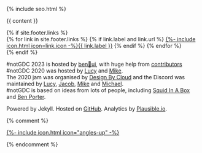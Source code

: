 <!DOCTYPE html>
<html lang="en">
<head>
<meta charset="utf-8">

{% include seo.html %}

<link href="{% if site.atom_feed.path %}{{ site.atom_feed.path }}{% else %}{{ '/feed.xml' | relative_url }}{% endif %}" type="application/atom+xml" rel="alternate" title="{{ site.title }} Feed">

<meta charset="utf-8">
<meta name="viewport" content="width=device-width, initial-scale=1.0">

<script defer data-domain="notgdc.io" src="https://plausible.io/js/script.js"></script>

<style>
  .btn-special{
    background-color:#f9b641!important;
  }
  .btn-special:hover{
    background-color:#ffd34e!important;
  }

  </style>

<script defer src="{%- include minified_path.html file='/assets/js/countdown' ext='js' -%}"></script>

<!-- Bootstrap Core CSS -->
<link href="{{ '/assets/vendor/bootstrap/css/bootstrap.min.css' | relative_url }}" rel="stylesheet">

<!-- Custom CSS -->
<link href="{%- include minified_path.html file='/assets/css/main' ext='css' -%}" rel="stylesheet">
</head>

<body id="page-top">

{{ content }}

<!--      Navigation
    <a class="menu-toggle rounded" href="#">
      <i class="far fa-bars"></i>
    </a>
    <nav id="sidebar-wrapper">
      <ul class="sidebar-nav">
        <li class="sidebar-brand">
          <a class="js-scroll-trigger" href="#page-top">#notGDC</a>
        </li>
        <li class="sidebar-nav-item">
          <a class="js-scroll-trigger" href="#page-top">Coming Soon</a>
        </li>
      </ul>
    </nav> -->

<section class="content-section bg-light" id="footer"><!--style="background-color:#3f527c"-->
<div class="container">
<div class="content-section-heading text-center">
{% if site.footer.links %}
<div class="row">
<div class="col">
{% for link in site.footer.links %}
{% if link.label and link.url %}
<a href="{{ link.url }}" rel="nofollow noopener noreferrer me">{%- include icon.html icon=link.icon -%}{{ link.label }}</a>
{% endif %}
{% endfor %}
</div>
</div>
{% endif %}
<p class="text-center text-muted small mb-0">
#notGDC 2023 is hosted by <a href="https://benui.ca/">ben&#x1F331;ui</a>, with huge help from <a href="https://github.com/benui-dev/notgdc-site/graphs/contributors">contributors</a>
<br>
#notGDC 2020 was hosted by <a href="https://twitter.com/lucyamorris">Lucy</a> and <a href="https://twitter.com/mtrc">Mike</a>.
<br>
The 2020 jam was organised by <a href="https://twitter.com/DesignByCloud">Design By Cloud</a> and the Discord was maintained by <a href="https://twitter.com/lucyamorris">Lucy</a>, <a href="https://twitter.com/itscurlyx">Jacob</a>, <a href="https://twitter.com/vitekim">Mike</a> and <a href="https://twitter.com/DesignByCloud">Michael</a>.
<br>
#notGDC is based on ideas from lots of people, including <a href="https://twitter.com/squidinabox/status/176983168027598848">Squid In A Box</a> and <a href="https://eigenbom.github.io/notgdc2017/">Ben Porter</a>.</p>

Powered by Jekyll. Hosted on <a href="https://github.com/benui-dev/notgdc-site">GitHub</a>. Analytics by <a href="https://plausible.io/notgdc.io">Plausible.io</a>.

{% comment %}
<!-- Scroll to Top Button-->
<a class="scroll-to-top rounded js-scroll-trigger" href="#page-top" aria-label="Scroll to top">
  {%- include icon.html icon="angles-up" -%}
</a>

<!-- Bootstrap core JavaScript -->
<script src="{{ '/assets/vendor/jquery/jquery.min.js' | relative_url }}"></script>
<script src="{{ '/assets/vendor/bootstrap/js/bootstrap.bundle.min.js' | relative_url }}"></script>

<!-- Plugin JavaScript -->
<!-- Removing this to try just using CSS -->
<script src="{{ '/assets/vendor/jquery-easing/jquery.easing.min.js' | relative_url }}"></script>

<!-- Custom scripts for this template -->
<script src="{%- include minified_path.html file='/assets/js/stylish-portfolio' ext='js' -%}"></script>
{% endcomment %}

</body>
</html>
